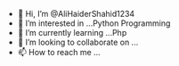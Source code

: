 - 👋 Hi, I’m @AliHaiderShahid1234
- 👀 I’m interested in ...Python Programming
- 🌱 I’m currently learning ...Php
- 💞️ I’m looking to collaborate on ...
- 📫 How to reach me ...

<!---
AliHaiderShahid1234/AliHaiderShahid1234 is a ✨ special ✨ repository because its `README.md` (this file) appears on your GitHub profile.
You can click the Preview link to take a look at your changes.
--->
